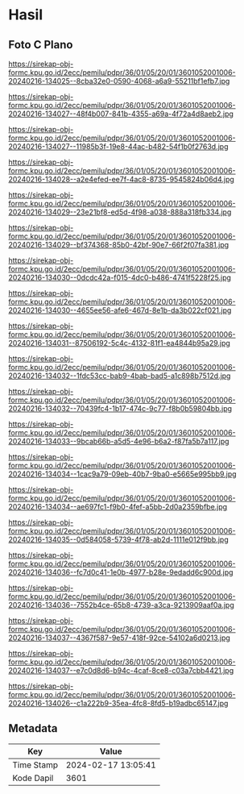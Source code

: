 # Hasil

## Foto C Plano

https://sirekap-obj-formc.kpu.go.id/2ecc/pemilu/pdpr/36/01/05/20/01/3601052001006-20240216-134025--8cba32e0-0590-4068-a6a9-55211bf1efb7.jpg

https://sirekap-obj-formc.kpu.go.id/2ecc/pemilu/pdpr/36/01/05/20/01/3601052001006-20240216-134027--48f4b007-841b-4355-a69a-4f72a4d8aeb2.jpg

https://sirekap-obj-formc.kpu.go.id/2ecc/pemilu/pdpr/36/01/05/20/01/3601052001006-20240216-134027--11985b3f-19e8-44ac-b482-54f1b0f2763d.jpg

https://sirekap-obj-formc.kpu.go.id/2ecc/pemilu/pdpr/36/01/05/20/01/3601052001006-20240216-134028--a2e4efed-ee7f-4ac8-8735-9545824b06d4.jpg

https://sirekap-obj-formc.kpu.go.id/2ecc/pemilu/pdpr/36/01/05/20/01/3601052001006-20240216-134029--23e21bf8-ed5d-4f98-a038-888a318fb334.jpg

https://sirekap-obj-formc.kpu.go.id/2ecc/pemilu/pdpr/36/01/05/20/01/3601052001006-20240216-134029--bf374368-85b0-42bf-90e7-66f2f07fa381.jpg

https://sirekap-obj-formc.kpu.go.id/2ecc/pemilu/pdpr/36/01/05/20/01/3601052001006-20240216-134030--0dcdc42a-f015-4dc0-b486-4741f5228f25.jpg

https://sirekap-obj-formc.kpu.go.id/2ecc/pemilu/pdpr/36/01/05/20/01/3601052001006-20240216-134030--4655ee56-afe6-467d-8e1b-da3b022cf021.jpg

https://sirekap-obj-formc.kpu.go.id/2ecc/pemilu/pdpr/36/01/05/20/01/3601052001006-20240216-134031--87506192-5c4c-4132-81f1-ea4844b95a29.jpg

https://sirekap-obj-formc.kpu.go.id/2ecc/pemilu/pdpr/36/01/05/20/01/3601052001006-20240216-134032--1fdc53cc-bab9-4bab-bad5-a1c898b7512d.jpg

https://sirekap-obj-formc.kpu.go.id/2ecc/pemilu/pdpr/36/01/05/20/01/3601052001006-20240216-134032--70439fc4-1b17-474c-9c77-f8b0b59804bb.jpg

https://sirekap-obj-formc.kpu.go.id/2ecc/pemilu/pdpr/36/01/05/20/01/3601052001006-20240216-134033--9bcab66b-a5d5-4e96-b6a2-f87fa5b7a117.jpg

https://sirekap-obj-formc.kpu.go.id/2ecc/pemilu/pdpr/36/01/05/20/01/3601052001006-20240216-134034--1cac9a79-09eb-40b7-9ba0-e5665e995bb9.jpg

https://sirekap-obj-formc.kpu.go.id/2ecc/pemilu/pdpr/36/01/05/20/01/3601052001006-20240216-134034--ae697fc1-f9b0-4fef-a5bb-2d0a2359bfbe.jpg

https://sirekap-obj-formc.kpu.go.id/2ecc/pemilu/pdpr/36/01/05/20/01/3601052001006-20240216-134035--0d584058-5739-4f78-ab2d-1111e012f9bb.jpg

https://sirekap-obj-formc.kpu.go.id/2ecc/pemilu/pdpr/36/01/05/20/01/3601052001006-20240216-134036--fc7d0c41-1e0b-4977-b28e-9edadd6c900d.jpg

https://sirekap-obj-formc.kpu.go.id/2ecc/pemilu/pdpr/36/01/05/20/01/3601052001006-20240216-134036--7552b4ce-65b8-4739-a3ca-9213909aaf0a.jpg

https://sirekap-obj-formc.kpu.go.id/2ecc/pemilu/pdpr/36/01/05/20/01/3601052001006-20240216-134037--4367f587-9e57-418f-92ce-54102a6d0213.jpg

https://sirekap-obj-formc.kpu.go.id/2ecc/pemilu/pdpr/36/01/05/20/01/3601052001006-20240216-134037--e7c0d8d6-b94c-4caf-8ce8-c03a7cbb4421.jpg

https://sirekap-obj-formc.kpu.go.id/2ecc/pemilu/pdpr/36/01/05/20/01/3601052001006-20240216-134026--c1a222b9-35ea-4fc8-8fd5-b19adbc65147.jpg


## Metadata

| Key        | Value               |
| ---------- | ------------------- |
| Time Stamp | 2024-02-17 13:05:41 |
| Kode Dapil | 3601                |



